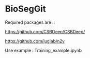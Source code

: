 # BioSegGit

Required packages are ::


https://github.com/CSBDeep/CSBDeep/


https://github.com/juglab/n2v


Use example :   Training_example.ipynb
